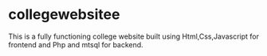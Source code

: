 # collegewebsitee
This is a fully functioning college website built using Html,Css,Javascript for frontend and Php and mtsql for backend.
